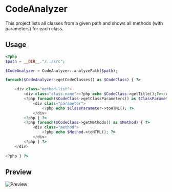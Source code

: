 # CodeAnalyzer

This project lists all classes from a given path and shows all methods (with parameters) for each class.

## Usage
```php
<?php
$path = __DIR__."/../src";

$CodeAnalyzer = CodeAnalyzer::analyzePath($path);

foreach($CodeAnalyzer->getCodeClasses() as $CodeClass) { ?>

    <div class="method-list">
        <div class="class-name"><?php echo $CodeClass->getTitle();?></div>
        <?php foreach($CodeClass->getClassParameters() as $ClassParameter) { ?>
            <div class="parameter">
                <?php echo $ClassParameter->toHTML(); ?>
            </div>
        <?php } ?>
        <?php foreach($CodeClass->getMethods() as $Method) { ?>
            <div class="method">
                <?php echo $Method->toHTML(); ?>
            </div>
        <?php } ?>
    </div>
    
<?php } ?>
``` 
## Preview
![Preview](https://i.ibb.co/T2BN8jj/grafik.png)
